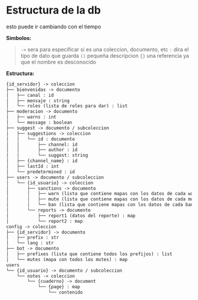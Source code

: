 # Estructura de la db
esto puede ir cambiando con el tiempo

**Simbolos:**
> `->` sera para especificar si es una coleccion, documento, etc
> `:`  dira el tipo de dato que guarda
> `()` pequeña descripcion 
> `{}` una referencia ya que el nombre es desconocido

**Estructura:**
```markdown
{id_servidor} -> coleccion
├── bienvenidas -> documento
│   ├── canal : id
│   ├── mensaje : string
│   └── roles (lista de roles para dar) : list 
├── moderacion -> documento
│   ├── warns : int
│   └── message : boolean
├── suggest -> documento / subcoleccion
│   ├── suggestions -> coleccion
│   │   └── id : documento
│   │       ├── channel: id
│   │       ├── author : id
│   │       └── suggest: string
│   ├── {channel_name} : id
│   ├── lastId : int
│   └── predetermined : id
├── users -> documento / subcoleccion
│   └── {id_usuario} -> coleccion
│       ├── sanctions -> documento
│       │   ├── warn (lista que contiene mapas con los datos de cada warn) : list
│       │   ├── mute (lista que contiene mapas con los datos de cada mute) : list
│       │   └── ban (lista que contiene mapas con los datos de cada ban) : list
│       └── reports -> documento 
│           ├── report1 (datos del reporte) : map 
│           └── report2 : map
config -> coleccion
├── {id_servidor} -> documento
│   ├── prefix : str
│   └── lang : str
├── bot -> documento
│   ├── prefixes (lista que contiene todos los prefijos) : list
│   └── mutes (mapa con todos los mutes) : map
users
└── {id_usuario} -> documento / subcoleccion
    └── notes -> coleccion 
        └── {cuaderno} -> document
            └── {page} : map
                └── contenido
```